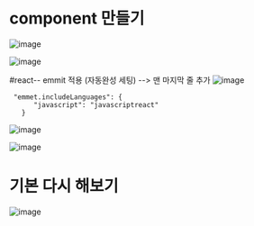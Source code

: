 
# component 만들기
![image](https://github.com/yeon2716/web111/assets/145514579/d24e85b7-c68b-4e8e-ab19-2b5b1707e4cb)

![image](https://github.com/yeon2716/web111/assets/145514579/477de65f-81ed-4123-810f-74f0cfc0cdf4)

#react-- emmit 적용 (자동완성 세팅) --> 맨 마지막 줄 추가
![image](https://github.com/yeon2716/web111/assets/145514579/254423ee-5428-4b44-8cac-64db255e91e9)

```
 "emmet.includeLanguages": {
      "javascript": "javascriptreact"
   }
```

![image](https://github.com/yeon2716/web111/assets/145514579/a0fc7e6b-212a-4c08-bcfa-014d1d2c9ea4)


![image](https://github.com/yeon2716/web111/assets/145514579/4f6b924c-a9aa-4af2-9a23-8c45fa83a794)



# 기본 다시 해보기
![image](https://github.com/yeon2716/react/assets/145514579/ff3411ac-844b-484e-816b-30fb52451141)
